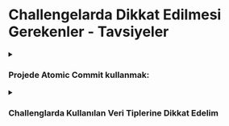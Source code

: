 # Challengelarda Dikkat Edilmesi Gerekenler - Tavsiyeler

<details>
<summary><h3>Projede Atomic Commit kullanmak:</h3>
</summary>

> Atomic commit her bir commitin single responsibility kavramına uymasını sağlamak için söylenen bir terimdir.
> Örneğin bir proje var ve birçok değişiklik yapıyoruz. Her değişiklik tek bir ifade bildirmeli.
> Yani bir özellik eklediniz bunun commiti atılmalı, bu özellikte bir bug oldu ve çözdüysek bunun ayrı bir commiti
> atılmalı. Özelliği ekledikten sonra üstüne bir de bug fix yapınca ikisi tek bir commit yapılmamalı.
> -- Bu açıklamayı *Ömer Sungur* arkadaşımız yapmış.

> Projemizde atomic commitler yaparak uygulamayı tamamladıktan sonra, eğer bu projeyi bir Github vb. bir repoya
> kaydetmemiz isteniyor ise repoya güzel bir README sayfası hazırlayalım ve projede atomic commit kullandığımızı belirtelim.

</details>

<details>
<summary><h3>Challenglarda Kullanılan Veri Tiplerine Dikkat Edelim</h3>
</summary>


#### Yani tam olarak ne demek? Kullandığımız veri tiplerine dikkat etmek.

>Dikkat etmemiz gereken alan Number kullanımı yaptığımız yerlerde. Kotlin'de Number'ları ifade ettiğimiz birden fazla
veri tipi var. Bu her bir veri tipinin alabileceği minimum ve maximum değerleri vardır ve bu değerlere göre memory'de
tuttuğu alan fazla veya daha az olabilir. Örneğin yaş kullandığımız bir yerde UByte tipini kullanabiliriz. UByte değerine
> baktığımızda minimum 0 maximum 255 değerini aldığını görüyoruz. Bir insanın yaşı 255'i geçemeyeceğini düşündüğümüzde gayet
> mantıklı bir karar vermiş olacağız.

Genelde sektöre girdiğimizde bu değişkenlerin çok fazla kullanılmadığını göreceğiz ama bu challenglarda, challenge inceleyen
kişiye pozitif bir etki bırakacaktır. Burada bırakacağı etki bu kişi bu değişkenlerin Memory'de daha az yer kaplacağını
karşı tarafa bildiğini gösterecek ve bu gibi ince detayları araştıran bir kişiliğiniz olduğunu öngörecektir.

#### Veri Tipleri ve Max - Min Değerleri
| Type	 |Size (bits)| Min value| Max value|
|--------|-----------|----------|--------- |
| `Byte`	 | 8         |-128      |127       |
| `Short`	 | 16        |-32768    |32767     |
| `Int`	 | 32        |-2,147,483,648 (-2<sup>31</sup>)| 2,147,483,647 (2<sup>31</sup> - 1)|
| `Long`	 | 64        |-9,223,372,036,854,775,808 (-2<sup>63</sup>)|9,223,372,036,854,775,807 (2<sup>63</sup> - 1)|

| Type     | Size (bits) | Min value | Max value                                       |
|----------|-------------|-----------|-------------------------------------------------|
| `UByte`  | 8           | 0         | 255                                             |
| `UShort` | 16          | 0         | 65,535                                          |
| `UInt`   | 32          | 0         | 4,294,967,295 (2<sup>32</sup> - 1)              |
| `ULong`  | 64          | 0         | 18,446,744,073,709,551,615 (2<sup>64</sup> - 1) |

| Type	 |Size (bits)|Significant bits|Exponent bits|Decimal digits|
|--------|-----------|--------------- |-------------|--------------|
| `Float`	 | 32        |24              |8            |6-7            |
| `Double` | 64        |53              |11           |15-16          |    

</details>
